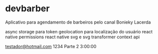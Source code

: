 # devbarber
 Aplicativo para agendamento de barbeiros pelo canal Bonieky Lacerda

async storage para token
geolocation para localização do usuário
react native permissions
react native svg e svg transformer
context api

testador@hotmail.com
1234
Parte 2 3:00:00